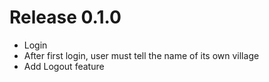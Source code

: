# Release 0.1.0

 * Login
 * After first login, user must tell the name of its own village
 * Add Logout feature
